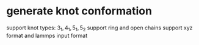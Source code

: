 # generate knot conformation 

support knot types: $3_1, 4_1, 5_1, 5_2$
support ring and open chains
support xyz format and lammps input format